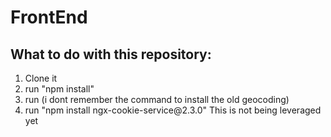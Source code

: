 # FrontEnd

## What to do with this repository:
<ol>
<li>Clone it</li>
<li>run "npm install"</li>
<li>run (i dont remember the command to install the old geocoding)</li>
<li>run "npm install ngx-cookie-service@2.3.0" This is not being leveraged yet</li>
</ol>